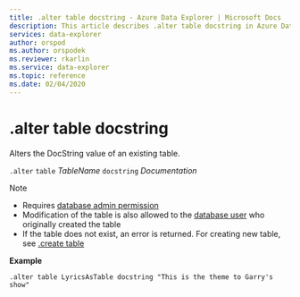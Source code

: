 ```yaml
---
title: .alter table docstring - Azure Data Explorer | Microsoft Docs
description: This article describes .alter table docstring in Azure Data Explorer.
services: data-explorer
author: orspod
ms.author: orspodek
ms.reviewer: rkarlin
ms.service: data-explorer
ms.topic: reference
ms.date: 02/04/2020
---
```

# .alter table docstring

Alters the DocString value of an existing table.

`.alter` `table` *TableName* `docstring` *Documentation*

> [!NOTE]
> * Requires [database admin permission](../management/access-control/role-based-authorization.md)
> * Modification of the table is also allowed to the [database user](../management/access-control/role-based-authorization.md) who originally created the table
> * If the table does not exist, an error is returned. For creating new table, see [.create table](/createtable.md)

**Example** 

```kusto
.alter table LyricsAsTable docstring "This is the theme to Garry's show"
```